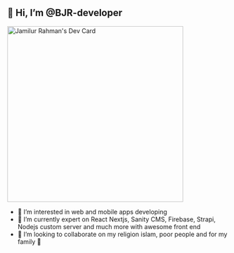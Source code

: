 <h2>👋 Hi, I’m @BJR-developer</h2>
<a href="https://app.daily.dev/jamilurahmanbjr"><img src="https://api.daily.dev/devcards/2bbeff63d0aa4c5097c95e5a0603eb94.png?r=2am" width="400" alt="Jamilur Rahman's Dev Card"/></a>

- 👀 I’m interested in web and mobile apps developing
- 🌱 I’m currently expert on React Nextjs, Sanity CMS, Firebase, Strapi, Nodejs custom server and much more with awesome front end
- 💞️ I’m looking to collaborate on my religion islam, poor people and for my family 🤗
